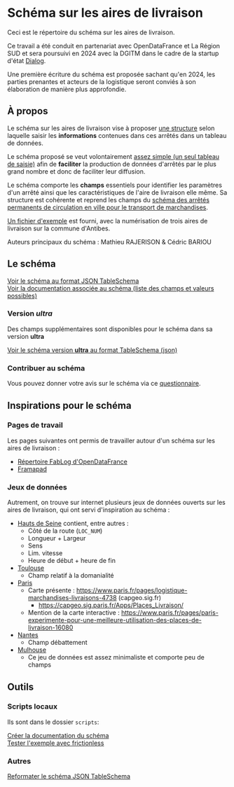 # Schéma sur les aires de livraison
Ceci est le répertoire du schéma sur les aires de livraison.

Ce travail a été conduit en partenariat avec OpenDataFrance et La Région SUD et sera poursuivi en 2024 avec la DGITM dans le cadre de la startup d'état [Dialog](https://beta.gouv.fr/startups/dialogue.html).

Une première écriture du schéma est proposée sachant qu'en 2024, les parties prenantes et acteurs de la logistique seront conviés à son élaboration de manière plus approfondie.

## À propos

Le schéma sur les aires de livraison vise à proposer [une structure](https://github.com/CEREMA/schema-aire-livraison/blob/master/documentation/schema-page.md) selon laquelle saisir les **informations** contenues dans ces arrêtés dans un tableau de données. 

Le schéma proposé se veut volontairement [assez simple (un seul tableau de saisie)](https://github.com/CEREMA/schema-aire-livraison/blob/main/exemple-antibes.csv) afin de **faciliter** la production de données d'arrêtés par le plus grand nombre et donc de faciliter leur diffusion.

Le schéma comporte les **champs** essentiels pour identifier les paramètres d'un arrêté ainsi que les caractéristiques de l'aire de livraison elle même. Sa structure est cohérente et reprend les champs du [schéma des arrêtés permanents de circulation en ville pour le transport de marchandises](https://schema.data.gouv.fr/CEREMA/schema-arrete-circulation-marchandises/).

[Un fichier d'exemple](https://github.com/CEREMA/schema-aire-livraison/blob/main/exemple_antibes.csv) est fourni, avec la numérisation de trois aires de livraison sur la commune d'Antibes.

Auteurs principaux du schéma : Mathieu RAJERISON & Cédric BARIOU

## Le schéma

[Voir le schéma au format JSON TableSchema ](https://github.com/CEREMA/schema-aire-livraison/blob/main/schema.json)  
[Voir la documentation associée au schéma (liste des champs et valeurs possibles)](https://github.com/CEREMA/schema-aire-livraison/blob/main/documentation/schema-page.md)   

### Version *ultra*

Des champs supplémentaires sont disponibles pour le schéma dans sa version **ultra**

[Voir le schéma version **ultra** au format TableSchema (json)](https://github.com/CEREMA/schema-aire-livraison/blob/main/documentation/schema-page-ultra.md) 

### Contribuer au schéma

Vous pouvez donner votre avis sur le schéma via ce [questionnaire](https://forms.gle/R4TSNCpCyVPiacy48).

## Inspirations pour le schéma

### Pages de travail

Les pages suivantes ont permis de travailler autour d'un schéma sur les aires de livraison :

- [Répertoire FabLog d'OpenDataFrance](https://opendatafrance.gitbook.io/fablog/groupes-de-travail/partage-des-donnees/zones-de-livraison)  
- [Framapad](https://mypads.framapad.org/mypads/?/mypads/group/espace-de-travail-normalisation-ch36h71o/pad/view/draft-aires-de-livraison-zv13l47tc)

### Jeux de données

Autrement, on trouve sur internet plusieurs jeux de données ouverts sur les aires de livraison, qui ont servi d'inspiration au schéma :

- [Hauts de Seine](https://www.data.gouv.fr/fr/datasets/aires-de-livraison/) contient, entre autres :
  - Côté de la route (`LOC_NUM`)
  - Longueur + Largeur
  - Sens
  - Lim. vitesse
  - Heure de début  + heure de fin
- [Toulouse](https://data.toulouse-metropole.fr/explore/dataset/aires-de-livraison/)
  - Champ relatif à la domanialité
- [Paris](https://opendata.paris.fr/explore/dataset/stationnement-voie-publique-emplacements/table/?disjunctive.regpri&disjunctive.regpar&disjunctive.typsta&disjunctive.arrond&disjunctive.zoneres&disjunctive.locsta&disjunctive.parite&disjunctive.signhor&disjunctive.signvert&disjunctive.confsign&disjunctive.typemob&disjunctive.zoneasp&disjunctive.stv&disjunctive.prefet&q=livraison&refine.regpri=LIVRAISON&sort=typemob&basemap=jawg.dark&location=16,48.85483,2.33805)
  - Carte présente : <https://www.paris.fr/pages/logistique-marchandises-livraisons-4738> (capgeo.sig.fr)
    - <https://capgeo.sig.paris.fr/Apps/Places_Livraison/>
  - Mention de la carte interactive : https://www.paris.fr/pages/paris-experimente-pour-une-meilleure-utilisation-des-places-de-livraison-16080
- [Nantes](https://data.nantesmetropole.fr/explore/dataset/244400404_aires-livraison-nantes-metropole/table/?disjunctive.commune&sort=debattement)
  - Champ débattement
- [Mulhouse](https://data.mulhouse-alsace.fr/explore/dataset/68224_aires-de-livraison-sur-mulhouse/table/?location=17,47.75468,7.33279&basemap=jawg.streets)
  - Ce jeu de données est assez minimaliste et comporte peu de champs

## Outils

### Scripts locaux

Ils sont dans le dossier `scripts`:

[Créer la documentation du schéma](https://github.com/CEREMA/schema-aire-livraison/blob/main/scripts/1-Creer-Documentation.bat)  
[Tester l'exemple avec frictionless](https://github.com/CEREMA/schema-aire-livraison/blob/main/scripts/2-Tester-Exemple.bat)

### Autres

[Reformater le schéma JSON TableSchema](https://jsonformatter.curiousconcept.com/#)

